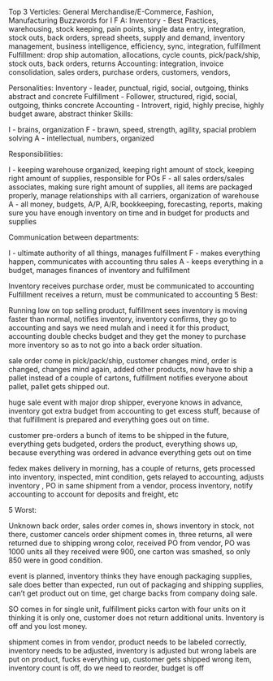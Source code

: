 
Top 3 Verticles: General Merchandise/E-Commerce, Fashion, Manufacturing
Buzzwords for I F A:
Inventory - Best Practices, warehousing, stock keeping, pain points, single data entry, integration, stock outs, back orders, spread sheets, supply and demand, inventory management, business intelligence, efficiency, sync, integration, fulfillment
Fulfillment: drop ship automation, allocations, cycle counts, pick/pack/ship, stock outs, back orders, returns
Accounting: integration, invoice consolidation, sales orders, purchase orders, customers, vendors,

Personalities:
Inventory - leader, punctual, rigid, social, outgoing, thinks abstract and concrete
Fulfillment - Follower, structured, rigid, social, outgoing, thinks concrete
Accounting - Introvert, rigid, highly precise, highly budget aware, abstract thinker
Skills:

I - brains, organization
F - brawn, speed, strength, agility, spacial problem solving
A - intellectual, numbers, organized

Responsibilities:

I - keeping warehouse organized, keeping right amount of stock, keeping right amount of supplies, responsible for POs
F - all sales orders/sales associates, making sure right amount of supplies, all items are packaged properly, manage relationships with all carriers, organization of warehouse
A - all money, budgets, A/P, A/R, bookkeeping, forecasting, reports, making sure you have enough inventory on time and in budget for products and supplies

Communication between departments:

I - ultimate authority of all things, manages fulfillment
F - makes everything happen, communicates with accounting thru sales
A - keeps everything in a budget, manages finances of inventory and fulfillment

Inventory receives purchase order, must be communicated to accounting
Fulfillment receives a return, must be communicated to accounting
5 Best:

Running low on top selling product, fulfillment sees inventory is moving faster than normal, notifies inventory, inventory confirms, they go to accounting and says we need mulah and i need it for this product, accounting double checks budget and they get the money to purchase more inventory so as to not go into a back order situation.

sale order come in pick/pack/ship, customer changes mind, order is changed, changes mind again, added other products, now have to ship a pallet instead of a couple of cartons, fulfillment notifies everyone about pallet, pallet  gets shipped out.

huge sale event with major drop shipper, everyone knows in advance, inventory got extra budget from accounting to get excess stuff, because of that fulfillment is prepared and everything goes out on time.

customer pre-orders a bunch of items to be shipped in the future, everything gets budgeted, orders the product, everything shows up, because everything was ordered in advance everything gets out on time

fedex makes delivery in morning, has a couple of returns, gets processed into inventory, inspected, mint condition, gets relayed to accounting, adjusts inventory
, PO in same shipment from a vendor, process inventory, notify accounting to account for deposits and freight, etc


5 Worst:

Unknown back order, sales order comes in, shows inventory in stock, not there, customer cancels order
shipment comes in, three returns, all were returned due to shipping wrong color, received PO from vendor, PO was 1000 units all they received were 900, one carton was smashed, so only 850 were in good condition.

event is planned, inventory thinks they have enough packaging supplies, sale does better than expected, run out of packaging and shipping supplies, can’t get product out on time, get charge backs from company doing sale.

SO comes in for single unit, fulfillment picks carton with four units on it thinking it is only one, customer does not return additional units.  Inventory is off and you lost money.

shipment comes in from vendor, product needs to be labeled correctly, inventory needs to be adjusted, inventory is adjusted but wrong labels are put on product, fucks everything up, customer gets shipped wrong item, inventory count is off, do we need to reorder, budget is off
